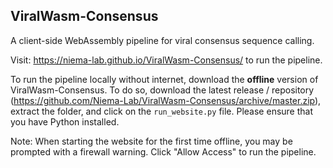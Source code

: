 ## ViralWasm-Consensus 

A client-side WebAssembly pipeline for viral consensus sequence calling. 

Visit: https://niema-lab.github.io/ViralWasm-Consensus/ to run the pipeline.

To run the pipeline locally without internet, download the **offline** version of ViralWasm-Consensus. To do so, download the latest release / repository (https://github.com/Niema-Lab/ViralWasm-Consensus/archive/master.zip), extract the folder, and click on the `run_website.py` file. Please ensure that you have Python installed. 

Note: When starting the website for the first time offline, you may be prompted with a firewall warning. Click "Allow Access" to run the pipeline.

